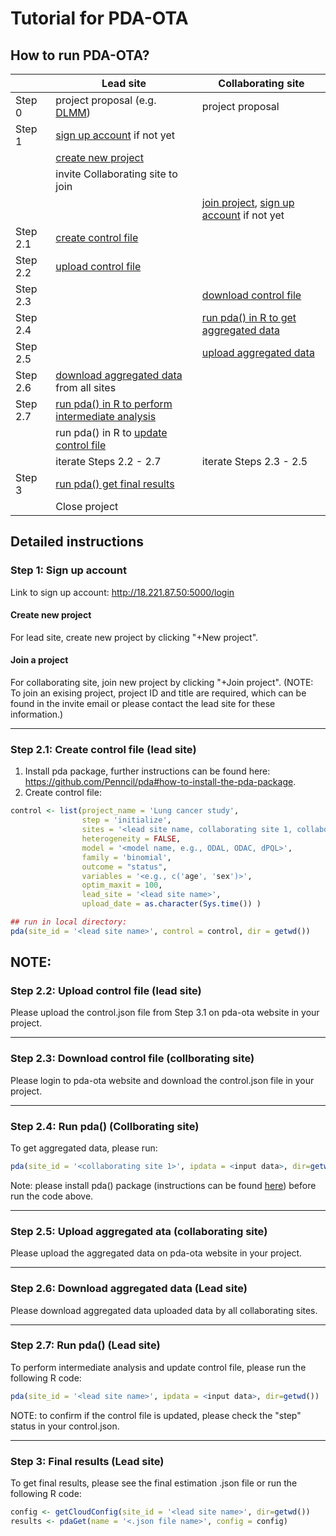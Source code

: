 Tutorial for PDA-OTA
==============================================


<!---## Responsibilities for lead and collaborating sites--->
<!---![](pipeline.png)--->


## How to run PDA-OTA?

|          | Lead site                                | Collaborating site               |
|----------|------------------------------------------|----------------------------------|
| Step 0   | project proposal (e.g. [DLMM](https://drive.google.com/file/d/1hcvmoQe8jweaWOE7robNn2GkroYI9d24/view)) | project proposal                 |
| Step 1   | [sign up account](https://github.com/Penncil/pda-ota#step-1-sign-up-account) if not yet |       |
|          | [create new project](https://github.com/Penncil/pda-ota#create-new-project) |                            |
|          | invite Collaborating site to join |    | 
|          |                                          | [join project](https://github.com/Penncil/pda-ota#join-a-project), [sign up account](https://github.com/Penncil/pda-ota#step-1-sign-up-account) if not yet|
| Step 2.1 | [create control file](https://github.com/Penncil/pda-ota#step-21-create-control-file-lead-site) |                                 |
| Step 2.2 | [upload control file](https://github.com/Penncil/pda-ota#step-22-upload-control-file-lead-site) |                               |
| Step 2.3 |                                        | [download control file](https://github.com/Penncil/pda-ota#step-23-download-control-file-collborating-site)            |
| Step 2.4 |                                       | [run pda() in R to get aggregated data](https://github.com/Penncil/pda-ota#step-24-run-pda-collborating-site) |
| Step 2.5 |                                      | [upload aggregated data](https://github.com/Penncil/pda-ota#step-25-upload-aggregated-ata-collaborating-site)           |
| Step 2.6 | [download aggregated data](https://github.com/Penncil/pda-ota#step-26-download-aggregated-data-lead-site)  from all sites |                              |
| Step 2.7 | [run pda() in R to perform intermediate analysis](https://github.com/Penncil/pda-ota#step-27-run-pda-lead-site) |                            |
|          | run pda() in R to [update control file](https://github.com/Penncil/pda-ota#step-27-run-pda-lead-site)   |         |
|          | iterate Steps 2.2 - 2.7                   |     iterate Steps 2.3 - 2.5           |
| Step 3   | [run pda() get final results](https://github.com/Penncil/pda-ota#step-3-final-results-lead-site)              |                                  |
|          | Close project                            |                                  |


## Detailed instructions

### Step 1: Sign up account

Link to sign up account: http://18.221.87.50:5000/login

#### Create new project

For lead site, create new project by clicking "+New project".

#### Join a project

For collaborating site, join new project by clicking "+Join project". (NOTE: To join an exising project, project ID and title are required, which can be found in the invite email or please contact the lead site for these information.)

------------------------

### Step 2.1: Create control file (lead site)


1. Install pda package, further instructions can be found here: https://github.com/Penncil/pda#how-to-install-the-pda-package.
2. Create control file:

```r
control <- list(project_name = 'Lung cancer study',
                step = 'initialize',
                sites = '<lead site name, collaborating site 1, collaborating site 2, etc>',
                heterogeneity = FALSE,
                model = '<model name, e.g., ODAL, ODAC, dPQL>',
                family = 'binomial',
                outcome = "status",
                variables = '<e.g., c('age', 'sex')>',
                optim_maxit = 100,
                lead_site = '<lead site name>',
                upload_date = as.character(Sys.time()) )

## run in local directory:
pda(site_id = '<lead site name>', control = control, dir = getwd())
``` 
NOTE: 
------------------------

### Step 2.2: Upload control file (lead site)

Please upload the control.json file from Step 3.1 on pda-ota website in your project.


------------------------


### Step 2.3: Download control file (collborating site)

Please login to pda-ota website and download the control.json file in your project.


------------------------


### Step 2.4: Run pda() (Collborating site)

To get aggregated data, please run:

```r
pda(site_id = '<collaborating site 1>', ipdata = <input data>, dir=getwd())
```

Note: please install pda() package (instructions can be found [here](https://github.com/Penncil/pda#how-to-install-the-pda-package.)) before run the code above.


------------------------


### Step 2.5: Upload aggregated ata (collaborating site)

Please upload the aggregated data on pda-ota website in your project.


------------------------

### Step 2.6: Download aggregated data (Lead site)

Please download aggregated data uploaded data by all collaborating sites.

------------------------


### Step 2.7: Run pda() (Lead site)

To perform intermediate analysis and update control file, please run the following R code:

```r
pda(site_id = '<lead site name>', ipdata = <input data>, dir=getwd())
```
NOTE: to confirm if the control file is updated, please check the "step" status in your control.json. 

------------------------

### Step 3: Final results (Lead site)

To get final results, please see the final estimation .json file or run the following R code:

```r
config <- getCloudConfig(site_id = '<lead site name>', dir=getwd())
results <- pdaGet(name = '<.json file name>', config = config)
```


